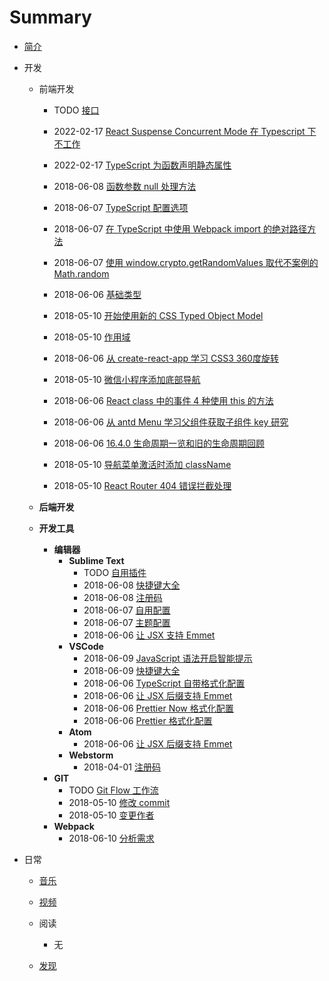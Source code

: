 # Summary

- [简介](Introduction.md)

- 开发

    - 前端开发

        - TODO [接口](./Articles/Develop/fed/TypeScript/interface.md)

        - 2022-02-17 [React Suspense Concurrent Mode 在 Typescript 下不工作](./Articles/Develop/fed/React/react-suspense-concurrent-mode-not-working-under-typescript.md)

        - 2022-02-17 [TypeScript 为函数声明静态属性](./Articles/Develop/fed/TypeScript/typescript-declares-static-properties-for-functions.md)

        - 2018-06-08 [函数参数 null 处理方法](./Articles/Develop/fed/TypeScript/handling-method-when-function-parameter-is-null.md)

        - 2018-06-07 [TypeScript 配置选项](文章/开发/前端开发/开发语言/TypeScript/配置选项.md)
        
        - 2018-06-07 [在 TypeScript 中使用 Webpack import 的绝对路径方法](文章/开发/前端开发/开发语言/TypeScript/中使用%20Webpack%20import%20的绝对路径.md)

        - 2018-06-07 [使用 window.crypto.getRandomValues 取代不案例的 Math.random](文章/开发/前端开发/开发语言/TypeScript/使用%20window.crypto.getRandomValues%20取代不安全的%20Math.random.md)

        - 2018-06-06 [基础类型](文章/开发/前端开发/开发语言/TypeScript/基础类型.md)

        - 2018-05-10 [开始使用新的 CSS Typed Object Model](文章/开发/前端开发/开发语言/JavaScript/开始使用新的%20CSS%20Typed%20Object%20Model.md)

        - 2018-05-10 [作用域](文章/开发/前端开发/开发语言/JavaScript/作用域.md)

        - 2018-06-06 [从 create-react-app 学习 CSS3 360度旋转](文章/开发/前端开发/开发语言/HTML%20%26%20CSS/CSS3%20从%20create-react-app%20学习360度旋转动画.md)

        - 2018-05-10 [微信小程序添加底部导航](add-topbar-to-wechat-mini-program.md)

        - 2018-06-06 [React class 中的事件 4 种使用 this 的方法](文章/开发/前端开发/前端框架/React/React%20class%20中的事件%204%20种使用%20this%20的方法.md)

        - 2018-06-06 [从 antd Menu 学习父组件获取子组件 key 研究](文章/开发/前端开发/前端框架/React/从%20antd%20Menu%20学习父组件获取子组件%20key%20研究.md)

        - 2018-06-06 [16.4.0 生命周期一览和旧的生命周期回顾](文章/开发/前端开发/前端框架/React/16.4.0%20新版生命周期一览和旧的生命周期回顾.md)

        - 2018-05-10 [导航菜单激活时添加 className](文章/开发/前端开发/前端框架/React/导航菜单经过添加激活%20className.md)

        - 2018-05-10 [React Router 404 错误拦截处理](文章/开发/前端开发/前端框架/React/React%20Router%20404%20错误拦截处理.md)

  - __后端开发__
 

  - __开发工具__
    - __编辑器__
      - __Sublime Text__
        - TODO [自用插件](文章/开发/开发工具/编辑器/Sublime%20Text/自用插件.md)
        - 2018-06-08 [快捷键大全](文章/开发/开发工具/编辑器/Sublime%20Text/主题配置.md)
        - 2018-06-08 [注册码](文章/开发/开发工具/编辑器/Sublime%20Text/注册码.md)
        - 2018-06-07 [自用配置](文章/开发/开发工具/编辑器/Sublime%20Text/自用配置.md)
        - 2018-06-07 [主题配置](文章/开发/开发工具/编辑器/Sublime%20Text/主题配置.md)
        - 2018-06-06 [让 JSX 支持 Emmet](文章/开发/开发工具/编辑器/Sublime%20Text/让%20JSX%20支持%20Emmet.md)
      - __VSCode__
        - 2018-06-09 [JavaScript 语法开启智能提示](文章/开发/开发工具/编辑器/VSCode/JavaScript%20语法开启智能提示.md)
        - 2018-06-09 [快捷键大全](文章/开发/开发工具/编辑器/VSCode/快捷键大全.md)
        - 2018-06-06 [TypeScript 自带格式化配置](文章/开发/开发工具/编辑器/VSCode/TypeScript%20自带格式化配置.md)
        - 2018-06-06 [让 JSX 后缀支持 Emmet](文章/开发/开发工具/编辑器/VSCode/让%20JSX%20后缀支持%20Emmet.md)
        - 2018-06-06 [Prettier Now 格式化配置](文章/开发/开发工具/编辑器/VSCode/Prettier%20Now%20格式化配置.md)
        - 2018-06-06 [Prettier 格式化配置](文章/开发/开发工具/编辑器/VSCode/Prettier%20格式化配置.md)
      - __Atom__
        - 2018-06-06 [让 JSX 后缀支持 Emmet](文章/开发/开发工具/编辑器/Atom/让%20JSX%20后缀支持%20Emmet.md)
      - __Webstorm__
        - 2018-04-01 [注册码](文章/开发/开发工具/编辑器/WebStorm/注册码.md)
    - __GIT__
      - TODO [Git Flow 工作流](文章/开发/开发工具/Git/Git%20Flow%20工作流.md)
      - 2018-05-10 [修改 commit](文章/开发/开发工具/Git/修改%20commit.md)
      - 2018-05-10 [变更作者](文章/开发/开发工具/Git/变更作者.md)
    - __Webpack__
      - 2018-06-10 [分析需求](文章/开发/开发工具/Webpack/需求分析.md)

- 日常

    - [音乐](./Daily/Music.md)

    - [视频](./Daily/Video.md)

    - 阅读

        - 无

    - [发现](./Daily/Discovery.md)


